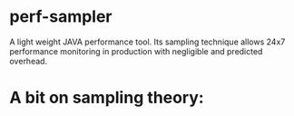 # perf-sampler
A light weight JAVA performance tool. Its sampling technique allows 24x7 performance monitoring in production with negligible and predicted overhead.

# A bit on sampling theory:
